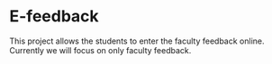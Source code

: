 E-feedback
==========

This project allows the students to enter the faculty feedback online. Currently we will focus on only faculty feedback.
